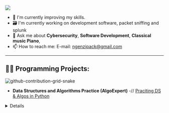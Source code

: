 <img src="https://user-images.githubusercontent.com/109401839/212478916-224c7588-ae9d-41bf-ad0f-228ab2e0d110.gif"/>


- 🧠 I'm currently improving my skills.
- 🗃 I'm currently working on development software, packet sniffing and splunk
- 💬 Ask me about **Cybersecurity**, **Software Development**, **Classical music Piano**, 
- 📫 How to reach me: E-mail: ngenzipack@gmail.com
---





<h2>👨‍💻 Programming Projects:</h2>



![github-contribution-grid-snake](https://user-images.githubusercontent.com/109401839/212478926-900d4c1f-7cc6-4334-a601-523e4f7c5a62.svg)

- <b>Data Structures and Algorithms Practice (AlgoExpert)</b>
  -// [Praciting DS & Algos in Python](https://github.com/joshmadakor1/Algorithms-Practice)


<details close>

<div>


<!--
**Ngenzipack/Ngenzipack** is a ✨ _special_ ✨ repository because its `README.md` (this file) appears on your GitHub profile.

Here are some ideas to get you started:

- 🔭 I’m currently working on ...
- 🌱 I’m currently learning ...
- 👯 I’m looking to collaborate on ...
- 🤔 I’m looking for help with ...
- 💬 Ask me about ...
- 📫 How to reach me: ...
- 😄 Pronouns: ...
- ⚡ Fun fact: ...
-->
